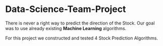 # Data-Science-Team-Project

There is never a right way to predict the direction of the Stock. Our goal was to use already existing **Machine Learning** algorithms.

For this project we constructed and tested 4 Stock Prediction Algorithms. 
